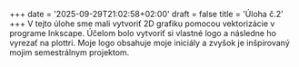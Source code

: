 +++
date = '2025-09-29T21:02:58+02:00'
draft = false
title = 'Úloha č.2'
+++
V tejto úlohe sme mali vytvoriť 2D grafiku pomocou vektorizácie v programe Inkscape. Účelom bolo vytvoriť si vlastné logo a následne ho vyrezať na plottri. Moje logo obsahuje moje iniciály a zvyšok je inšpirovaný mojim semestrálnym projektom. 